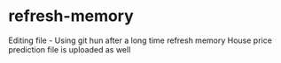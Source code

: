 # refresh-memory

Editing file - Using git hun after a long time refresh memory
House price prediction file is uploaded as well
